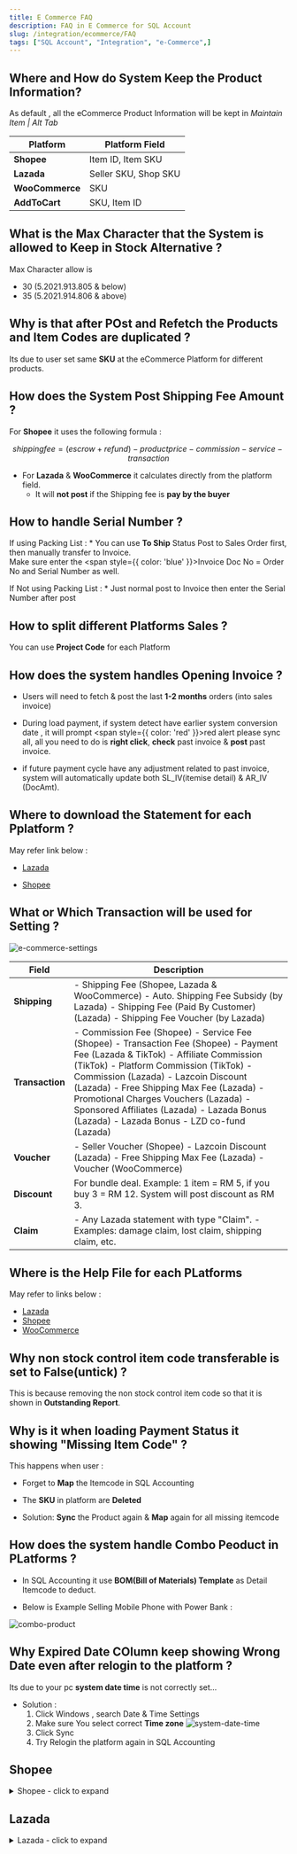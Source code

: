 ```yaml
---
title: E Commerce FAQ
description: FAQ in E Commerce for SQL Account
slug: /integration/ecommerce/FAQ
tags: ["SQL Account", "Integration", "e-Commerce",]
---
```


## Where and How do System Keep the Product Information?

As default , all the eCommerce Product Information will be kept in *Maintain Item | Alt Tab*

| **Platform**   | **Platform Field**        |
|----------------|---------------------------|
| **Shopee**     | Item ID, Item SKU          |
| **Lazada**     | Seller SKU, Shop SKU       |
| **WooCommerce**| SKU                        |
| **AddToCart**  | SKU, Item ID               |

## What is the Max Character that the System is allowed to Keep in Stock Alternative ?

Max Character allow is
- 30 (5.2021.913.805 & below)
- 35 (5.2021.914.806 & above)

## Why is that after POst and Refetch the Products and Item Codes are duplicated ?

Its due to user set same **SKU** at the eCommerce Platform for different products.

## How does the System Post Shipping Fee Amount ?

For **Shopee** it uses the following formula :

```math
shipping fee = (escrow + refund) - product price - commission - service - transaction
```
 * For **Lazada** & **WooCommerce** it calculates directly from the platform field.
    * It will **not post** if the Shipping fee is **pay by the buyer**

## How to handle Serial Number ?

If using Packing List :
    * You can use **To Ship** Status Post to Sales Order first, then manually transfer to Invoice.  
Make sure enter the <span style={{ color: 'blue' }}>Invoice Doc No = Order No</span> and Serial Number as well.

If Not using Packing List :
    * Just normal post to Invoice then enter the Serial Number after post

## How to split different Platforms Sales ?

You can use **Project Code** for each Platform

## How does the system handles Opening Invoice ?

* Users will need to fetch & post the last **1-2 months** orders (into sales invoice)

* During load payment, if system detect have earlier system conversion date , it will prompt <span style={{ color: 'red' }}>red alert</span> please sync all, all you need to do is **right click**, **check** past invoice & **post** past invoice.

* if future payment cycle have any adjustment related to past invoice, system will automatically update both SL_IV(itemise detail) & AR_IV (DocAmt).

## Where to download the Statement for each Pplatform ?

May refer link below :
* [Lazada](https://sellercenter.lazada.com.my/seller/helpcenter/guide-to-view-the-fees-your-account-statement-8809.html?spm=a2a16.helpcenter-psc-article.articles-list.1.1af31e466syh4Y)

* [Shopee](https://seller.shopee.com.my/edu/article/1651)

## What or Which Transaction will be used for Setting ?

 ![e-commerce-settings](../../../static/img/integration/e-commerce/different/e-commerce-settings.png)

 | **Field**    | **Description**                                                                 |
|--------------|---------------------------------------------------------------------------------|
| **Shipping** | - Shipping Fee (Shopee, Lazada & WooCommerce) - Auto. Shipping Fee Subsidy (by Lazada) - Shipping Fee (Paid By Customer) (Lazada) - Shipping Fee Voucher (by Lazada) |
| **Transaction** | - Commission Fee (Shopee) - Service Fee (Shopee) - Transaction Fee (Shopee) - Payment Fee (Lazada & TikTok) - Affiliate Commission (TikTok) - Platform Commission (TikTok)  - Commission (Lazada)  - Lazcoin Discount (Lazada)  - Free Shipping Max Fee (Lazada)  - Promotional Charges Vouchers (Lazada)  - Sponsored Affiliates (Lazada)  - Lazada Bonus (Lazada)  - Lazada Bonus - LZD co-fund (Lazada) |
| **Voucher**  | - Seller Voucher (Shopee)  - Lazcoin Discount (Lazada)  - Free Shipping Max Fee (Lazada)  - Voucher (WooCommerce) |
| **Discount** | For bundle deal. Example: 1 item = RM 5, if you buy 3 = RM 12. System will post discount as RM 3. |
| **Claim**    | - Any Lazada statement with type "Claim".  - Examples: damage claim, lost claim, shipping claim, etc. |

## Where is the Help File for each PLatforms

May refer to links below :
* [Lazada](https://sellercenter.lazada.com.my/seller/helpcenter/)
* [Shopee](https://seller.shopee.com.my/edu/home)
* [WooCommerce](https://docs.woocommerce.com/)

## Why non stock control item code transferable is set to False(untick) ?

This is because removing the non stock control item code so that it is shown in **Outstanding Report**.

## Why is it when loading Payment Status it showing "Missing Item Code" ?

This happens when user :

- Forget to **Map** the Itemcode in SQL Accounting
- The **SKU** in platform are **Deleted**

- Solution: **Sync** the Product again & **Map** again for all missing itemcode

## How does the system handle Combo Peoduct in PLatforms ?

- In SQL Accounting it use **BOM(Bill of Materials) Template** as Detail Itemcode to deduct.

- Below is Example Selling Mobile Phone with Power Bank :

![combo-product](../../../static/img/integration/e-commerce/different/combo-product.png)

## Why Expired Date COlumn keep showing Wrong Date even after relogin to the platform ?

Its due to your pc **system date time** is not correctly set...

- Solution :
    1. Click Windows , search Date & Time Settings
    2. Make sure You select correct **Time zone**
    ![system-date-time](../../../static/img/integration/e-commerce/different/system-date-time.png)
    3. Click Sync
    4. Try Relogin the platform again in SQL Accounting

## Shopee

<details>
  <summary>Shopee - click to expand</summary>

### How does the system post when Shipping Fees Charges is higher than Seller Paid Amount that causes the Escrow Amount becomes negative ?

![e-commerce-order-detail](../../../static/img/integration/e-commerce/different/e-commerce-order-detail.png)

System will Post to **Sales CN** and set Qty in Negative (In the **Order Tab**).
When Load in Income statement(.xls) files into **Payment Tab**, system will auto post to **Customer Refund**.

### How system post for Order Cancelled with Posted Invoice ?

This usually happens when Buyer is not at Home after a few attempts sent and seller decided to cancel the Order.

![cancelled-order](../../../static/img/integration/e-commerce/different/cancelled-order.png)

### How System handle Payment Withdraw ?

[How do i get my payment back?](https://help.shopee.com.my/portal/4/article/173133-%5BShopeePay%5D-ShopeePay-App-Withdrawals?previousPage=search%20recommendation%20bar)

[How to Post In SQL Accounting? Video](https://www.youtube.com/watch?v=PloG3CeHA1w)

### Why when i load the payments , the date looks incorrect ?

Try redownload again from shopee as shopee had updated the format.

![payments-date-incorrect](../../../static/img/integration/e-commerce/different/payments-date-incorrect.png)

</details>

## Lazada

<details>
  <summary>Lazada - click to expand</summary>

### How system Post Marketing Fees?

When load in Finance statement(.csv) file in **Payment Tab** (marketing fees without Order No).
System will post to Sales CN (Transaction Fee) and Customer Refund.

### How system handle Reversal Item Price and Adjustment Item Charge?

System will Delete the CN once load payment file(if the lazada payment release more than Outstanding Invoice amount)

### How system handle for first release payment in negative due to shipping fees under charge customer?

When load payment, once release amount is in **negative**, system will **delete earlier Invoice**, and raise CN(amount will be exactly same as Payment file) and Refund.

When **2nd payment(Adjustment)**, if the amount is in negative, append to CN and Refund, if in positive, will raise Invoice(Adjustment value) and Payment.

### Why the Invoice Amount is changes once Payment is loaded?

It is due to Shipping Fee updated.
Lazada actual Shipping Fee only known **after Payment** is Loaded.

### What is the Claim Field for & What GL Account to Set?

This only use when there is Damage Claim from Lazada.
You can create New Account under Sales as it part of Sales too.

### Load Payment shown Status As Payment ref id not found

It means Lazada not yet release the payment to Seller & SQL **will not** post without **payment ref ID**.

### Where to download the Logistic Billing detail?

You may refer [Logistics Billing System - updates to shipping fee charges and Account Statement](https://bixi.alicdn.com/punish/punish:resource:template:lazadaSpace:exefqahalk_33139279.html?qrcode=zNg-VXbPThepB3VqrYSNnA|aNNfRA|MWrYXQ_0|BgLVzQ&uuid=ccd83e5576cf4e17a907756aad848d9c&action=deny&origin=https%3A%2F%2Fuac-pre.lazada.com%3A443%2Ftbpass%2Fjump)

### How do system handle for Same Oder Number from different Store?

System will add Last 4 character Store Id for the duplicate(for 2nd & above Invoice)

### When Fetch Prompt Api access frequency exceed the limit

This happen when click too many times fetch. Just close whole window & try again

</details>
